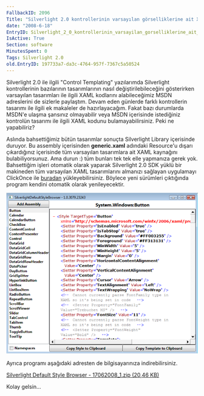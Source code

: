 ```yaml
---
FallbackID: 2096
Title: "Silverlight 2.0 kontrollerinin varsayılan görselliklerine ait XAML kodları"
date: "2008-6-18"
EntryID: Silverlight_2_0_kontrollerinin_varsayilan_gorselliklerine_ait_XAML_kodlari
IsActive: True
Section: software
MinutesSpent: 0
Tags: Silverlight 2.0
old.EntryID: 197733a7-da3c-4764-957f-7367c5a50524
---
```

Silverlight 2.0 ile ilgili "Control Templating" yazılarımda Silverlight
kontrollerinin bazılarının tasarımlarının nasıl değiştirilebileceğini
gösterirken varsayılan tasarımları ile ilgili XAML kodlarını
alabileceğimiz MSDN adreslerini de sizlerle paylaştım. Devam eden
günlerde farklı kontrollerin tasarımı ile ilgili ek makaleler de
hazırlayacağım. Fakat bazı durumlarda MSDN'e ulaşma şansınız olmayabilir
veya MSDN içerisinde istediğiniz kontrolün tasarımı ile ilgili XAML
kodunu bulamayabilirsiniz. Peki ne yapabiliriz?

Aslında bahsettiğimiz bütün tasarımlar sonuçta Silverlight Library
içerisinde duruyor. Bu assembly içerisinden **generic.xaml** adındaki
Resource'u dışarı çıkardığınız içerisinde tüm varsayılan tasarımlara ait
XAML kaynağını bulabiliyorsunuz. Ama durun :) tüm bunları tek tek elle
yapmanıza gerek yok. Bahsettiğim işleri otomatik olarak yaparak
Silverlight 2.0 SDK yüklü bir makineden tüm varsayılan XAML
tasarımlarını almanızı sağlayan uygulamayı ClickOnce ile
[buradan](http://delay.members.winisp.net/SilverlightDefaultStyleBrowser/SilverlightDefaultStyleBrowser.application)
yükleyebilirsiniz. Böylece yeni sürümleri çıktığında program kendini
otomatik olarak yenileyecektir.

![](media/Silverlight_2_0_kontrollerinin_varsayilan_gorselliklerine_ait_XAML_kodlari/17062008_2.gif)

Ayrıca programı aşağıdaki adresten de bilgisayarınıza indirebilirsiniz.

[Silverlight Default Style Browser - 17062008\_1.zip (20,46
KB)](media/Silverlight_2_0_kontrollerinin_varsayilan_gorselliklerine_ait_XAML_kodlari/17062008_1.zip)

Kolay gelsin...


